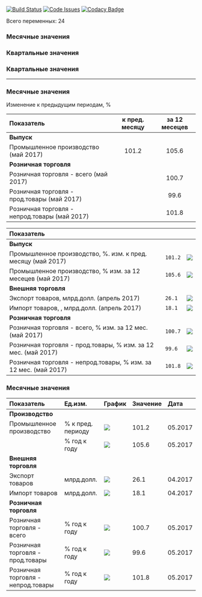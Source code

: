 [![Build Status](https://travis-ci.org/epogrebnyak/mini-kep.svg?branch=master)](https://travis-ci.org/epogrebnyak/mini-kep)
[![Code Issues](https://www.quantifiedcode.com/api/v1/project/c2db5f2af9d54cb1888a21c37bfc24ec/badge.svg)](https://www.quantifiedcode.com/app/project/c2db5f2af9d54cb1888a21c37bfc24ec)
[![Codacy Badge](https://api.codacy.com/project/badge/Grade/8a467743314641b4a22b66b327834367)](https://www.codacy.com/app/epogrebnyak/mini-kep?utm_source=github.com&amp;utm_medium=referral&amp;utm_content=epogrebnyak/mini-kep&amp;utm_campaign=Badge_Grade)

Всего переменных: 24  

### Месячные значения
### Квартальные значения
### Квартальные значения

-----------------------

### Месячные значения
Изменение к предыдущим периодам, %

| Показатель | к пред. месяцу |  за 12 месецев |
|:-------------------|:----:|:----:|
| **Выпуск** |   |  |
| Промышленное производство (май 2017) | 101.2 | 105.6 
| **Розничная торговля** |    |   
| Розничная торговля - всего (май 2017)  |   | 100.7  | 
| Розничная торговля - прод.товары (май 2017)   |   | 99.6   | 
| Розничная торговля - непрод.товары (май 2017)   |   |  101.8  | 




| Показатель |  |  |
|:-------------------|----|----|
| **Выпуск** |  |  |
| Промышленное производство, %. изм. к пред. месяцу (май 2017) | ```101.2``` | ![](https://github.com/epogrebnyak/mini-kep/raw/master/output/png/IND_PROD_rog_spark.png) 
| Промышленное производство, % изм. за 12 месецев (май 2017) | ```105.6``` | ![](https://github.com/epogrebnyak/mini-kep/raw/master/output/png/IND_PROD_yoy_spark.png)
| **Внешняя торговля** |    |   
| Экспорт товаров, млрд.долл.  (апрель 2017)  | ```26.1``` | ![](https://github.com/epogrebnyak/mini-kep/raw/master/output/png/EXPORT_GOODS_TOTAL_bln_usd_spark.png)
| Импорт товаров, , млрд.долл.  (апрель 2017) | ```18.1```      | ![](https://github.com/epogrebnyak/mini-kep/raw/master/output/png/IMPORT_GOODS_TOTAL_bln_usd_spark.png) 
| **Розничная торговля** |    |   
| Розничная торговля - всего, % изм. за 12 мес. (май 2017)  | ```100.7```  | ![](https://github.com/epogrebnyak/mini-kep/raw/master/output/png/RETAIL_SALES_yoy_spark.png)   
| Розничная торговля - прод.товары, % изм. за 12 мес. (май 2017)    | ```99.6```   | ![](https://github.com/epogrebnyak/mini-kep/raw/master/output/png/RETAIL_SALES_FOOD_yoy_spark.png)      
| Розничная торговля - непрод.товары, % изм. за 12 мес. (май 2017)  | ```101.8```     | ![](https://github.com/epogrebnyak/mini-kep/raw/master/output/png/RETAIL_SALES_NONFOODS_yoy_spark.png) 



### Месячные значения

| Показатель                         | Ед.изм.           | График                                                                                                  | Значение | Дата    |
|:-----------------------------------|:------------------|:--------------------------------------------------------------------------------------------------------|:---------|:--------|
| **Производство**                   |                   |                                                                                                         |          |         |
| Промышленное производство          | % к пред. периоду | ![](https://github.com/epogrebnyak/mini-kep/raw/master/output/png/IND_PROD_rog_spark.png)               | 101.2    | 05.2017 |
|                                    | % год к году      | ![](https://github.com/epogrebnyak/mini-kep/raw/master/output/png/IND_PROD_yoy_spark.png)               | 105.6    | 05.2017 |
| **Внешняя торговля**               |                   |                                                                                                         |          |         |
| Экспорт товаров                    | млрд.долл.        | ![](https://github.com/epogrebnyak/mini-kep/raw/master/output/png/EXPORT_GOODS_TOTAL_bln_usd_spark.png) | 26.1     | 04.2017 |
| Импорт товаров                     | млрд.долл.        | ![](https://github.com/epogrebnyak/mini-kep/raw/master/output/png/IMPORT_GOODS_TOTAL_bln_usd_spark.png) | 18.1     | 04.2017 |
| **Розничная торговля**             |                   |                                                                                                         |          |         |
| Розничная торговля - всего         | % год к году      | ![](https://github.com/epogrebnyak/mini-kep/raw/master/output/png/RETAIL_SALES_yoy_spark.png)           | 100.7    | 05.2017 |
| Розничная торговля - прод.товары   | % год к году      | ![](https://github.com/epogrebnyak/mini-kep/raw/master/output/png/RETAIL_SALES_FOOD_yoy_spark.png)      | 99.6     | 05.2017 |
| Розничная торговля - непрод.товары | % год к году      | ![](https://github.com/epogrebnyak/mini-kep/raw/master/output/png/RETAIL_SALES_NONFOODS_yoy_spark.png)  | 101.8    | 05.2017 |
